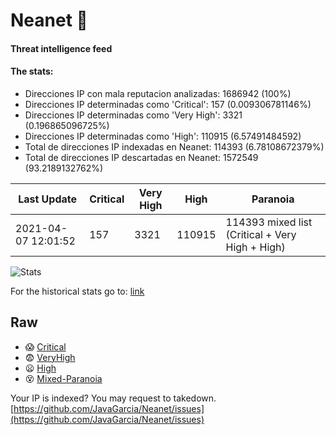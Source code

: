 # Neanet :hocho:
#### Threat intelligence feed
#### The stats:

- Direcciones IP con mala reputacion analizadas: 1686942 (100%)
- Direcciones IP determinadas como 'Critical':  157 (0.009306781146%)
- Direcciones IP determinadas como 'Very High':  3321 (0.196865096725%)
- Direcciones IP determinadas como 'High':  110915 (6.57491484592)
- Total de direcciones IP indexadas en Neanet:  114393 (6.78108672379%)
- Total de direcciones IP descartadas en Neanet:  1572549 (93.2189132762%)

| Last Update | Critical | Very High | High | Paranoia |
| --- | --- | --- | --- | --- |
| 2021-04-07 12:01:52 | 157 | 3321 | 110915 | 114393 mixed list (Critical + Very High + High)|

![Stats](https://docs.google.com/spreadsheets/d/e/2PACX-1vSnaNMIXVabIpDJjufMlzH7poXnshF3mgd8Is1g9ytUEzVsP5my4Trn8f-xkoLLQ38xpL3HtmUexLo6/pubchart?oid=501124687&format=image)

For the historical stats go to: [link](/stats.csv)
## Raw
- :scream: [Critical](https://raw.githubusercontent.com/JavaGarcia/Neanet/master/blacklists/neanet_critical.txt)
- :fearful: [VeryHigh](https://raw.githubusercontent.com/JavaGarcia/Neanet/master/blacklists/neanet_veryHigh.txtt)
- :frowning: [High](https://raw.githubusercontent.com/JavaGarcia/Neanet/master/blacklists/neanet_high.txt)
- :dizzy_face: [Mixed-Paranoia](https://raw.githubusercontent.com/JavaGarcia/Neanet/master/blacklists/neanet_all.txt)


Your IP is indexed? You may request to takedown. [https://github.com/JavaGarcia/Neanet/issues](https://github.com/JavaGarcia/Neanet/issues)










































































































































































































































































































































































































































































































































































































































































































































































































































































































































































































































































































































































































































































































































































































































































































































































































































































































































































































































































































































































































































































































































































































































































































































































































































































































































































































































































































































































































































































































































































































































































































































































































































































































































































































































































































































































































































































































































































































































































































































































































































































































































































































































































































































































































































































































































































































































































































































































































































































































































































































































































































































































































































































































































































































































































































































































































































